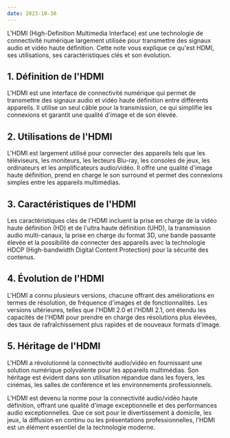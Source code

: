 ```yaml
---
date: 2023-10-30
---
```


L'HDMI (High-Definition Multimedia Interface) est une technologie de connectivité numérique largement utilisée pour transmettre des signaux audio et vidéo haute définition. Cette note vous explique ce qu'est HDMI, ses utilisations, ses caractéristiques clés et son évolution.

## **1. Définition de l'HDMI**

L'HDMI est une interface de connectivité numérique qui permet de transmettre des signaux audio et vidéo haute définition entre différents appareils. Il utilise un seul câble pour la transmission, ce qui simplifie les connexions et garantit une qualité d'image et de son élevée.

## **2. Utilisations de l'HDMI**

L'HDMI est largement utilisé pour connecter des appareils tels que les téléviseurs, les moniteurs, les lecteurs Blu-ray, les consoles de jeux, les ordinateurs et les amplificateurs audio/vidéo. Il offre une qualité d'image haute définition, prend en charge le son surround et permet des connexions simples entre les appareils multimédias.

## **3. Caractéristiques de l'HDMI**

Les caractéristiques clés de l'HDMI incluent la prise en charge de la vidéo haute définition (HD) et de l'ultra haute définition (UHD), la transmission audio multi-canaux, la prise en charge du format 3D, une bande passante élevée et la possibilité de connecter des appareils avec la technologie HDCP (High-bandwidth Digital Content Protection) pour la sécurité des contenus.

## **4. Évolution de l'HDMI**

L'HDMI a connu plusieurs versions, chacune offrant des améliorations en termes de résolution, de fréquence d'images et de fonctionnalités. Les versions ultérieures, telles que l'HDMI 2.0 et l'HDMI 2.1, ont étendu les capacités de l'HDMI pour prendre en charge des résolutions plus élevées, des taux de rafraîchissement plus rapides et de nouveaux formats d'image.

## **5. Héritage de l'HDMI**

L'HDMI a révolutionné la connectivité audio/vidéo en fournissant une solution numérique polyvalente pour les appareils multimédias. Son héritage est évident dans son utilisation répandue dans les foyers, les cinémas, les salles de conférence et les environnements professionnels.

L'HDMI est devenu la norme pour la connectivité audio/vidéo haute définition, offrant une qualité d'image exceptionnelle et des performances audio exceptionnelles. Que ce soit pour le divertissement à domicile, les jeux, la diffusion en continu ou les présentations professionnelles, l'HDMI est un élément essentiel de la technologie moderne.
